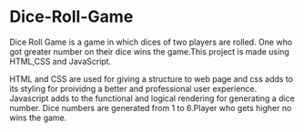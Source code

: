 # Dice-Roll-Game
Dice Roll Game is a game in which dices of two players are rolled. One who got greater number on their dice wins the game.This project is made using HTML,CSS and JavaScript. 

HTML and CSS are used for giving a structure to web page and css adds to its styling for proividng a better and professional user experience. Javascript adds to the functional and logical rendering for generating a dice number. Dice numbers are generated from 1 to 6.Player who gets higher no wins the game.
